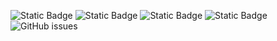 ![Static Badge](https://img.shields.io/badge/blacklists-61-000000) ![Static Badge](https://img.shields.io/badge/blacklisted-2953821-cc0000) ![Static Badge](https://img.shields.io/badge/whitelisted-2252-00CC00) ![Static Badge](https://img.shields.io/badge/streaming_blacklist-28107-000000) ![GitHub issues](https://img.shields.io/github/issues/fabriziosalmi/blacklists)
